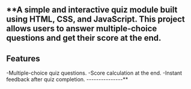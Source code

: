 **A simple and interactive quiz module built using **HTML**, **CSS**, and **JavaScript**. This project allows users to answer multiple-choice questions and get their score at the end.
--------------
## Features
-Multiple-choice quiz questions.
-Score calculation at the end.
-Instant feedback after quiz completion.
---------------**
